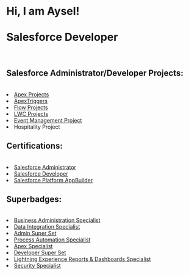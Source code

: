 <h1> Hi, I am Aysel!</br></br>
Salesforce Developer</h1><br/>
<h2>Salesforce Administrator/Developer Projects:</h2></br>
<lu>
  <li><a href="https://github.com/ayseleren/myApex/tree/master/force-app/main/default/classes">Apex Projects</a></li>
  <li><a href="https://github.com/ayseleren/myApex/tree/master/force-app/main/default/triggers">ApexTriggers</a></li>
  <li><a href="https://github.com/ayseleren/flow">Flow Projects</a></li>
  <li><a href="https://github.com/ayseleren/LCW">LWC Projects</a></li>
  <li><a href="https://github.com/ayseleren/EMA-PROJECT">Event Management Project</a></li>
  <li>Hospitality Project</li>
 <lu/>
  <h2> Certifications:</h3></br>
  <lu>
  <li><a href="https://trailblazer.me/id/ayselt">Salesforce Administrator</a></li>
  <li><a href="https://trailblazer.me/id/ayselt">Salesforce Developer</a></li>
  <li><a href="https://trailblazer.me/id/ayselt">Salesforce Platform AppBuilder</a></li>
 <lu/>
 <h2> Superbadges:</h3></br>
 <lu/>
  <li><a href="https://trailblazer.me/id/ayselt">Business Administration Specialist</a></li>
  <li><a href="https://trailblazer.me/id/ayselt">Data Integration Specialist</a></li>
  <li><a href="https://trailblazer.me/id/ayselt">Admin Super Set</a></li>
  <li><a href="https://trailblazer.me/id/ayselt">Process Automation Specialist</a></li>
  <li><a href="https://trailblazer.me/id/ayselt">Apex Specialist</a></li>
  <li><a href="https://trailblazer.me/id/ayselt">Developer Super Set</a></li>
  <li><a href="https://trailblazer.me/id/ayselt">Lightning Experience Reports & Dashboards Specialist</a></li>
  <li><a href="https://trailblazer.me/id/ayselt">Security Specialist</a></li>
 </lu>
